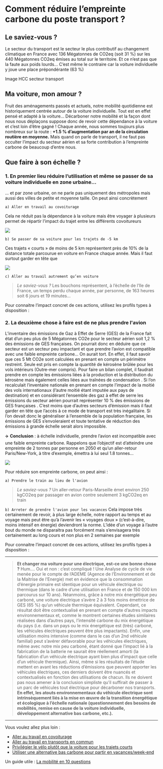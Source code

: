 # **Comment réduire l’empreinte carbone du poste transport ?**

## Le saviez-vous ?
Le secteur du transport est le secteur le plus contributif au changement climatique en France avec 136 Mégatonnes de CO2eq (soit 31 %) sur les 440 Mégatonnes CO2eq émises au total sur le territoire.
Et ce n’est pas que la faute aux poids lourds… C’est même le contraire car la voiture individuelle y joue une place prépondérante (63 %)

Image HCC secteur transport

## Ma voiture, mon amour ?
Fruit des aménagements passés et actuels, notre mobilité quotidienne est historiquement centrée autour de la voiture individuelle. Tout est en effet pensé et adapté à la voiture… 
Décarboner notre mobilité et la façon dont nous nous déplaçons suppose donc de revoir cette dépendance à la voiture et c’est loin d’être gagné ! Chaque année, nous sommes toujours plus nombreux sur la route : **+1.5 % d’augmentation par an de la circulation routière en moyenne.** 
Mais quand on parle de transport, il ne faut pas occulter l’impact du secteur aérien et sa forte contribution à l’empreinte carbone de beaucoup d’entre nous.

## **Que faire à son échelle ?** 

### 1. En premier lieu réduire l’utilisation et même se passer de sa voiture individuelle en zone urbaine...
... et par zone urbaine, on ne parle pas uniquement des métropoles mais aussi des villes de petite et moyenne taille. On peut ainsi concrètement

`a) Aller en travail au covoiturage`

Cela ne réduit pas la dépendance à la voiture mais être voyager à plusieurs permet de répartir l’impact du trajet entre les différents covoitureurs

![](https://ecolab-data.netlify.app/images/Chiffres-clefs_covoitDT.png)

`b) Se passer de sa voiture pour les trajets de -5 km`

Ces trajets « courts » de moins de 5 km représentent près de 10% de la distance totale parcourue en voiture en France chaque année. Mais il faut surtout garder en tête que

![](https://ecolab-data.netlify.app/images/Chiffres-cles_privilegier_velo_a_voiture_5km_v2.png)

`c) Aller au travail autrement qu’en voiture`

> _Le saviez-vous ?_
> Les bouchons représentent, à l’échelle de l’Ile de France, un temps perdu chaque année, par personne, de 163 heures soit 6 jours et 19 minutes…

Pour connaitre l’impact concret de ces actions, utilisez les profils types à disposition :


### 2. La deuxième chose à faire est de ne plus prendre l'avion
L’inventaire des émissions de Gaz à Effet de Serre (GES) de la France fait état d’un peu plus de 5 Mégatonnes CO2e pour le secteur aérien soit 1,2 % des émissions de GES françaises. On pourrait donc en déduire que ce secteur est un secteur peu impactant et que prendre l’avion est compatible avec une faible empreinte carbone… On aurait tort. 
En effet, il faut savoir que ces 5 Mt CO2e sont calculées en prenant en compte un périmètre restreint. Seule est pris en compte la quantité de kérosène brûlée pour les vols intérieurs (Outre-mer compris). Pour faire un bilan complet, il faudrait prendre en compte les émissions liées à la production et la distribution du kérosène mais également celles liées aux traînées de condensation . 
Si l’on recalculait l’inventaire nationale en prenant en compte l’impact de la moitié des vols internationaux (l’autre moitié étant imputée aux pays de destination) et en considérant l’ensemble des gaz à effet de serre les émissions du secteur aérien pourrait représenter 10 % des émissions de GES françaises .  C’est moins que d’autres secteurs d’émission mais il faut garder en tête que l’accès à ce mode de transport est très inégalitaire. Si l’on devait donc le généraliser à l’ensemble de la population française, les émissions de GES s’envoleraient et toute tentative de réduction des émissions à grande échelle serait alors impossible. 

✈️ **Conclusion** : à échelle individuelle, prendre l’avion est incompatible avec une faible empreinte carbone. Rappelons que l’objectif est d’atteindre une empreinte de 2 tonnes par personne en 2050 et qu’un aller-retour Paris/New-York, à titre d’exemple, émettra à lui seul 1.8 tonnes… 

![](https://ecolab-data.netlify.app/images/Chiffres-clefs_alternatives_bas_carbones_vacances_week-end_v2.png)

Pour réduire son empreinte carbone, on peut ainsi :

`a) Prendre le train au lieu de l'avion`

> _Le saviez-vous ?_
> Un aller-retour Paris-Marseille émet environ 250 kgCO2eq par passager en avion contre seulement 3 kgCO2eq en train

`b) Arreter de prendre l'avion pour les vacances`
Cela impose très certainement de revoir, à plus large échelle, notre rapport au temps et au voyage mais peut être qu’à l’avenir les « voyages doux » (c’est-à-dire, moins intensif en énergie) deviendront la norme. L’idée d’un voyage à l’autre bout du monde ne disparaitra pas forcément mais s’envisagera très certainement au long cours et non plus en 2 semaines par exemple

Pour connaitre l’impact concret de ces actions, utilisez les profils types à disposition :

-------------
> **Et changer ma voiture pour une électrique, est-ce une bonne chose ?**
Hum…. Oui et non : c’est compliqué !
Une Analyse de cycle de vie  menée pour le compte de l’ADEME (Agence de l’Environnement et de la Maitrise de l’Energie) met en évidence que la consommation d’énergie primaire  est identique pour un véhicule électrique ou thermique (dans le cadre d’une utilisation en France et de 150 000 km parcourus sur 10 ans). Néanmoins, grâce à notre mix énergétique peu carboné, une voiture électrique s’avère 2 à 3 fois moins émettrice de GES (65 %) qu’un véhicule thermique équivalent. Cependant, ce résultat doit être contextualisé en prenant en compte d’autres impacts environnementaux et, comme le montrent certaines études similaires réalisées dans d’autres pays, l’intensité carbone du mix énergétique du pays (i.e. dans un pays ou le mix énergétique est (très) carboné, les véhicules électriques peuvent être plus impactants). Enfin, une utilisation moins intensive (comme dans le cas d’un 2nd véhicule familial) peut s’avérer défavorable pour les véhicules électriques, même avec notre mix peu carboné, étant donné que l’impact lié à la fabrication de la batterie ne saurait être réellement amorti (la fabrication d’un véhicule électrique ayant bien plus d’impact que celle d’un véhicule thermique).
Ainsi, même si les résultats de l’étude mettent en avant les réductions d’émissions que peuvent apporter les véhicules électriques, ces derniers doivent être nuancés et contextualisés en fonction des utilisations de chacun. Ils ne doivent pas nous amener à la conclusion simpliste qu’il suffirait de passer à un parc de véhicules tout électrique pour décarboner nos transports. **En effet, les atouts environnementaux du véhicule électrique sont intrinsèquement liés à la mise en œuvre de la transition énergétique et écologique à l’échelle nationale (questionnement des besoins de mobilités, remise en cause de la voiture individuelle, développement alternative bas carbone, etc.).**
-------------

Vous voulez allez plus loin :

-	[Aller au travail en covoiturage](https://nosgestesclimat.fr/actions/plus/transport/boulot/covoiturage)
-	[Aller au travail en transports en commun](https://nosgestesclimat.fr/actions/plus/transport/boulot/commun)
-	[Privilégier le vélo plutôt que la voiture pour les trajets courts](https://nosgestesclimat.fr/actions/plus/transport/v%C3%A9lo-plut%C3%B4t-que-voiture)
-	[Utiliser une alternative bas carbone pour partir en vacances/week-end](https://nosgestesclimat.fr/actions/plus/transport/arr%C3%AAter-l'avion)

Un guide utile : [La mobilité en 10 questions](https://librairie.ademe.fr/mobilite-et-transport/3859-la-mobilite-en-10-questions-9791029716126.html)





